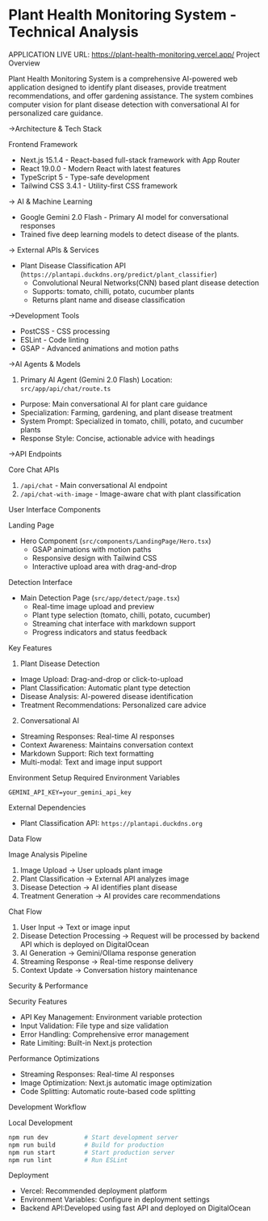 # Plant Health Monitoring System - Technical Analysis
APPLICATION LIVE URL: https://plant-health-monitoring.vercel.app/
Project Overview

Plant Health Monitoring System is a comprehensive AI-powered web application designed to identify plant diseases, provide treatment recommendations, and offer gardening assistance. The system combines computer vision for plant disease detection with conversational AI for personalized care guidance.

 ->Architecture & Tech Stack

 Frontend Framework
- Next.js 15.1.4 - React-based full-stack framework with App Router
- React 19.0.0 - Modern React with latest features
- TypeScript 5 - Type-safe development
- Tailwind CSS 3.4.1 - Utility-first CSS framework

-> AI & Machine Learning
- Google Gemini 2.0 Flash - Primary AI model for conversational responses 
- Trained five deep learning models  to detect disease of the plants.

-> External APIs & Services
- Plant Disease Classification API (`https://plantapi.duckdns.org/predict/plant_classifier`)
  - Convolutional Neural Networks(CNN) based plant disease detection
  - Supports: tomato, chilli, potato, cucumber plants
  - Returns plant name and disease classification

->Development Tools
- PostCSS - CSS processing
- ESLint - Code linting
- GSAP - Advanced animations and motion paths

->AI Agents & Models

1. Primary AI Agent (Gemini 2.0 Flash)
Location: `src/app/api/chat/route.ts`
- Purpose: Main conversational AI for plant care guidance
- Specialization: Farming, gardening, and plant disease treatment
- System Prompt: Specialized in tomato, chilli, potato, and cucumber plants
- Response Style: Concise, actionable advice with headings

->API Endpoints

 Core Chat APIs
1. `/api/chat` - Main conversational AI endpoint
2. `/api/chat-with-image` - Image-aware chat with plant classification

User Interface Components

Landing Page
- Hero Component (`src/components/LandingPage/Hero.tsx`)
  - GSAP animations with motion paths
  - Responsive design with Tailwind CSS
  - Interactive upload area with drag-and-drop

Detection Interface
- Main Detection Page (`src/app/detect/page.tsx`)
  - Real-time image upload and preview
  - Plant type selection (tomato, chilli, potato, cucumber)
  - Streaming chat interface with markdown support
  - Progress indicators and status feedback

Key Features

 1. Plant Disease Detection
- Image Upload: Drag-and-drop or click-to-upload
- Plant Classification: Automatic plant type detection
- Disease Analysis: AI-powered disease identification
- Treatment Recommendations: Personalized care advice

 2. Conversational AI
- Streaming Responses: Real-time AI responses
- Context Awareness: Maintains conversation context
- Markdown Support: Rich text formatting
- Multi-modal: Text and image input support

Environment Setup
Required Environment Variables
```env
GEMINI_API_KEY=your_gemini_api_key
```

 External Dependencies
- Plant Classification API: `https://plantapi.duckdns.org`

Data Flow

 Image Analysis Pipeline
1. Image Upload → User uploads plant image
2. Plant Classification → External API analyzes image
3. Disease Detection → AI identifies plant disease
4. Treatment Generation → AI provides care recommendations

Chat Flow
1. User Input → Text or image input
2. Disease Detection Processing → Request will be processed by backend API which is deployed on DigitalOcean
3. AI Generation → Gemini/Ollama response generation
4. Streaming Response → Real-time response delivery
5. Context Update → Conversation history maintenance

 Security & Performance

Security Features
- API Key Management: Environment variable protection
- Input Validation: File type and size validation
- Error Handling: Comprehensive error management
- Rate Limiting: Built-in Next.js protection

Performance Optimizations
- Streaming Responses: Real-time AI responses
- Image Optimization: Next.js automatic image optimization
- Code Splitting: Automatic route-based code splitting

Development Workflow

Local Development
```bash
npm run dev          # Start development server
npm run build        # Build for production
npm run start        # Start production server
npm run lint         # Run ESLint
```

 Deployment
- Vercel: Recommended deployment platform
- Environment Variables: Configure in deployment settings
- Backend API:Developed using fast API and deployed on DigitalOcean



